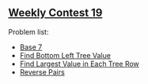 <h2><a href="https://leetcode.com/contest/leetcode-weekly-contest-19/">Weekly Contest 19</a></h2>
<p>
Problem list:
<ul>
<li><a href="./base_7.md">Base 7</a></li>
<li><a href="./find_bottom_left_tree_value.md">Find Bottom Left Tree Value</a></li>
<li><a href="./find_largest_value_in_each_tree_row.md">Find Largest Value in Each Tree Row</a></li>
<li><a href="./reverse_pairs.md">Reverse Pairs</a></li>
</ul>
</p>